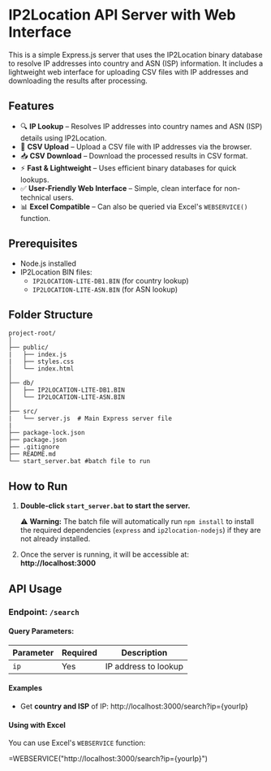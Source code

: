 # IP2Location API Server with Web Interface

This is a simple Express.js server that uses the IP2Location binary database to resolve IP addresses into country and ASN (ISP) information. It includes a lightweight web interface for uploading CSV files with IP addresses and downloading the results after processing.

## Features

- 🔍 **IP Lookup** – Resolves IP addresses into country names and ASN (ISP) details using IP2Location.
- 📁 **CSV Upload** – Upload a CSV file with IP addresses via the browser.
- 📥 **CSV Download** – Download the processed results in CSV format.
- ⚡ **Fast & Lightweight** – Uses efficient binary databases for quick lookups.
- ✅ **User-Friendly Web Interface** – Simple, clean interface for non-technical users.
- 📊 **Excel Compatible** – Can also be queried via Excel's `WEBSERVICE()` function.


## Prerequisites

- Node.js installed
- IP2Location BIN files:
  - `IP2LOCATION-LITE-DB1.BIN` (for country lookup)
  - `IP2LOCATION-LITE-ASN.BIN` (for ASN lookup)


## Folder Structure

```
project-root/
│
├── public/
|   ├── index.js
|   ├── styles.css
│   └── index.html
│
├── db/
│   ├── IP2LOCATION-LITE-DB1.BIN
│   └── IP2LOCATION-LITE-ASN.BIN
│
├── src/
|   └── server.js  # Main Express server file
|
├── package-lock.json
├── package.json
├── .gitignore
├── README.md
└── start_server.bat #batch file to run 
```


## How to Run

1. **Double-click `start_server.bat` to start the server.**

   ⚠️ **Warning:** The batch file will automatically run `npm install` to install the required dependencies (`express` and `ip2location-nodejs`) if they are not already installed.

2. Once the server is running, it will be accessible at:  
   **http://localhost:3000**

## API Usage

### Endpoint: `/search`

#### Query Parameters:

| Parameter | Required | Description                       |
|-----------|----------|-----------------------------------|
| `ip`      | Yes      | IP address to lookup              |


#### Examples

- Get **country and ISP** of IP:
http://localhost:3000/search?ip={yourIp}


#### Using with Excel
You can use Excel's `WEBSERVICE` function:

=WEBSERVICE("http://localhost:3000/search?ip={yourIp}")

